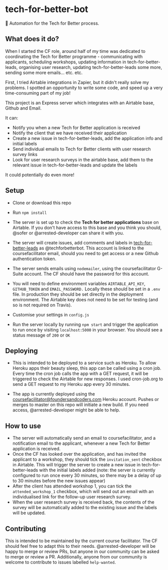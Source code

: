 # tech-for-better-bot

🤖 Automation for the Tech for Better process.

## What does it do?

When I started the CF role, around half of my time was dedicated to coordinating the Tech for Better programme - communicating with applicants, scheduling workshops, updating information in tech-for-better-leads, organising user research, updating tech-for-better-leads some more, sending some more emails... etc. etc.

First, I tried Airtable integrations in Zapier, but it didn't really solve my problems. I spotted an opportunity to write some code, and speed up a very time-consuming part of my job!

This project is an Express server which integrates with an Airtable base, Github and Email.

It can:

- Notify you when a new Tech for Better application is received
- Notify the client that we have received their application
- Create a new issue in tech-for-better-leads, add the application info and initial labels
- Send individual emails to Tech for Better clients with user research survey links
- Look for user research surveys in the airtable base, add them to the relevant issue in tech-for-better-leads and update the labels

It could potentially do even more!

## Setup

- Clone or download this repo

- Run `npm install`

- The server is set up to check the **Tech for better applications** base on Airtable. If you don't have access to this base and you think you should, @sofer or @arrested-developer can share it with you.

- The server will create issues, add comments and labels in [tech-for-better-leads](https://github.com/foundersandcoders/tech-for-better-leads) as @techforbetterbot. This account is linked to the coursefacilitator email, should you need to get access or a new Github authentication token.

- The server sends emails using `nodemailer`, using the coursefacilitator G-Suite account. The CF should have the password for this account.

- You will need to define environment variables `AIRTABLE_API_KEY`, `GITHUB_TOKEN` and `EMAIL_PASSWORD.` Locally these should be set in a `.env` file. In production they should be set directly in the deployment environment. The Airtable key does not need to be set for testing (and so is not required on Travis).

- Customise your settings in `config.js`

- Run the server locally by running `npm start` and trigger the application to run once by visiting `localhost:5000` in your browser. You should see a status message of `200` or `OK`

## Deploying

- This is intended to be deployed to a service such as Heroku. To allow Heroku apps their beauty sleep, this app can be called using a cron job. Every time the cron job calls the app with a GET request, it will be triggered to check the Airtable for new responses. I used cron-job.org to send a GET request to my Heroku app every 30 minutes.

- The app is currently deployed using the coursefacilitator@foundersandcoders.com Heroku account. Pushes or merges to master on this repo will initiate a new build. If you need access, @arrested-developer might be able to help.

## How to use

- The server will automatically send an email to coursefacilitator, and a notification email to the applicant, whenever a new Tech for Better application is received.
- Once the CF has looked over the application, and has invited the applicant to a workshop, they should tick the `invitation_sent` checkbox in Airtable. This will trigger the server to create a new issue in tech-for-better-leads with the initial labels added (note: the server is currently configured to run once every 30 minutes, so there may be a delay of up to 30 minutes before the new issues appear)
- After the client has attended workshop 1, you can tick the `attended_workshop_1` checkbox, which will send out an email with an individualised link for the follow-up user research survey.
- When the user research survey is received back, the contents of the survey will be automatically added to the existing issue and the labels will be updated.

## Contributing

This is intended to be maintained by the current course facilitator. The CF should feel free to adapt this to their needs. @arrested-developer will be happy to merge or review PRs, but anyone in our community can be asked to merge or review a PR. Additionally, anyone from our community is welcome to contribute to issues labelled `help-wanted`.
